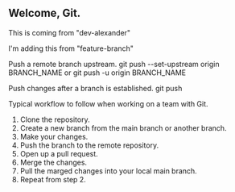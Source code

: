 ## Welcome, Git.
This is coming from "dev-alexander"

I'm adding this from "feature-branch"


Push a remote branch upstream.
git push --set-upstream origin BRANCH_NAME
or 
git push -u origin BRANCH_NAME

Push changes after a branch is established.
git push


Typical workflow to follow when working on a team with Git.
1. Clone the repository.
2. Create a new branch from the main branch or another branch.
3. Make your changes.
4. Push the branch to the remote repository.
5. Open up a pull request. 
6. Merge the changes.
7. Pull the marged changes into your local main branch.
8. Repeat from step 2.
